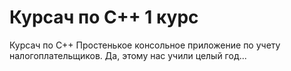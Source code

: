 # Курсач по C++ 1 курс
Курсач по C++
Простенькое консольное приложение по учету налогоплательщиков.
Да, этому нас учили целый год...
